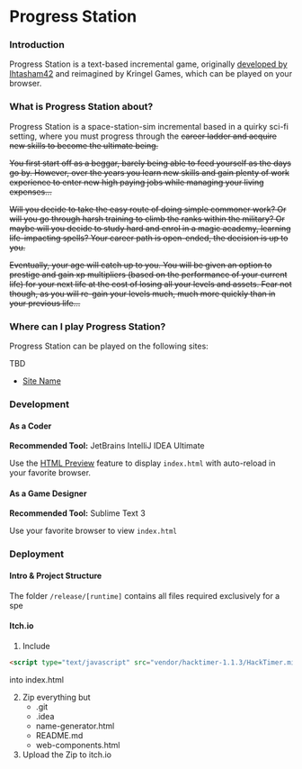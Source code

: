 # Progress Station

### Introduction
Progress Station is a text-based incremental game, originally [developed by Ihtasham42](https://github.com/ihtasham42/progress-knight) and reimagined by Kringel Games, which can be played on your browser.

### What is Progress Station about?
Progress Station is a space-station-sim incremental based in a quirky sci-fi setting, where you must progress through the ~~career ladder and acquire new skills to become the ultimate being.~~

~~You first start off as a beggar, barely being able to feed yourself as the days go by. However, over the years you learn new skills and gain plenty of work experience to enter new high paying jobs while managing your living expenses...~~

~~Will you decide to take the easy route of doing simple commoner work? Or will you go through harsh training to climb the ranks within the military? Or maybe will you decide to study hard and enrol in a magic academy, learning life-impacting spells? Your career path is open-ended, the decision is up to you.~~

~~Eventually, your age will catch up to you. You will be given an option to prestige and gain xp multipliers (based on the performance of your current life) for your next life at the cost of losing all your levels and assets. Fear not though, as you will re-gain your levels much, much more quickly than in your previous life...~~

### Where can I play Progress Station?
Progress Station can be played on the following sites:

TBD

- [Site Name](https://example.com/progress-station/)

### Development

#### As a Coder

**Recommended Tool:** JetBrains IntelliJ IDEA Ultimate

Use the [HTML Preview](https://www.jetbrains.com/help/idea/editing-html-files.html#ws_html_preview_output_procedure) feature to display `index.html` with auto-reload in your favorite browser.

#### As a Game Designer

**Recommended Tool:** Sublime Text 3

Use your favorite browser to view `index.html`

### Deployment

#### Intro & Project Structure

The folder `/release/[runtime]` contains all files required exclusively for a spe

#### Itch.io

1. Include
```html
<script type="text/javascript" src="vendor/hacktimer-1.1.3/HackTimer.min.js"></script>
``` 
into index.html

2. Zip everything but
   - .git
   - .idea
   - name-generator.html
   - README.md
   - web-components.html
3. Upload the Zip to itch.io
